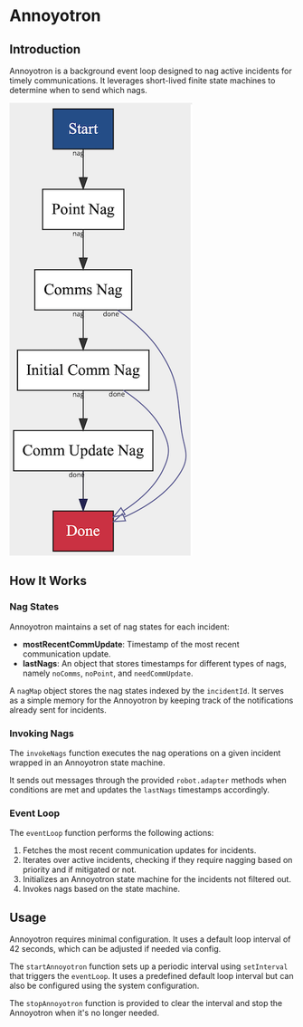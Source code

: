 # Annoyotron

## Introduction

Annoyotron is a background event loop designed to nag active incidents for timely communications. It leverages short-lived finite state machines to determine when to send which nags.

![Annoytron finite state machine](assets/fsm-annoyotron.png)

## How It Works

### Nag States
Annoyotron maintains a set of nag states for each incident:

- **mostRecentCommUpdate**: Timestamp of the most recent communication update.
- **lastNags**: An object that stores timestamps for different types of nags, namely `noComms`, `noPoint`, and `needCommUpdate`.

A `nagMap` object stores the nag states indexed by the `incidentId`. It serves as a simple memory for the Annoyotron by keeping track of the notifications already sent for incidents.

### Invoking Nags
The `invokeNags` function executes the nag operations on a given incident wrapped in an Annoyotron state machine.

It sends out messages through the provided `robot.adapter` methods when conditions are met and updates the `lastNags` timestamps accordingly.

### Event Loop
The `eventLoop` function performs the following actions:

1. Fetches the most recent communication updates for incidents.
2. Iterates over active incidents, checking if they require nagging based on priority and if mitigated or not.
3. Initializes an Annoyotron state machine for the incidents not filtered out.
4. Invokes nags based on the state machine.

## Usage
Annoyotron requires minimal configuration. It uses a default loop interval of 42 seconds, which can be adjusted if needed via config.

The `startAnnoyotron` function sets up a periodic interval using `setInterval` that triggers the `eventLoop`. It uses a predefined default loop interval but can also be configured using the system configuration.

The `stopAnnoyotron` function is provided to clear the interval and stop the Annoyotron when it's no longer needed.


